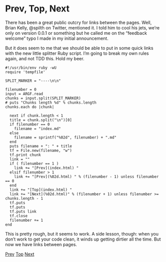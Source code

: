 # Prev, Top, Next #

There has been a great public outcry for links between the pages. Well, Brian Kelly, @spilth on Twitter, mentioned it. I told him to cool his jets, we’re only on version 0.0.1 or something but he called me on the “feedback welcome” typo I made in my initial announcement.

But it does seem to me that we should be able to put in some quick links with the new little splitter Ruby script. I’m going to break my own rules again, and not TDD this. Hold my beer.

```
#!/usr/bin/env ruby -wU
require 'tempfile'

SPLIT_MARKER = "----\n\n"

filenumber = 0
input = ARGF.read
chunks = input.split(SPLIT_MARKER)
# puts "Chunks length %d" % chunks.length
chunks.each do |chunk|

  next if chunk.length < 1
  title = chunk.split("\n")[0]
  if filenumber == 0
    filename = "index.md"
  else
    filename = sprintf("%02d", filenumber) + ".md"
  end
  puts filename + ": " + title
  tf = File.new(filename, "w")
  tf.print chunk
  link = ""
  if ( filenumber == 1 ) 
    link += "[Prev](index.html) "
  elsif filenumber > 1
    link += "[Prev](%02d.html) " % (filenumber - 1) unless filenumber == 0
  end
  link += "[Top](index.html) "
  link += "[Next](%02d.html)" % (filenumber + 1) unless filenumber >= chunks.length - 1
  tf.puts
  tf.puts
  tf.puts link
  tf.close
  filenumber += 1
end
```

This is pretty rough, but it seems to work. A side lesson, though: when you don’t work to get your code clean, it winds up getting dirtier all the time. But now we have links between pages.



[Prev](11.html) [Top](index.html) [Next](13.html)
